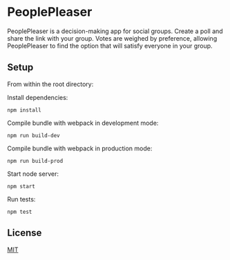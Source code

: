 # PeoplePleaser

PeoplePleaser is a decision-making app for social groups. Create a poll and share
the link with your group. Votes are weighed by preference, allowing PeoplePleaser to find the option that will satisfy everyone in your group.


## Setup

From within the root directory:

Install dependencies:

```npm install```

Compile bundle with webpack in development mode:

```npm run build-dev```

Compile bundle with webpack in production mode:

```npm run build-prod```

Start node server:

```npm start ```

Run tests:

```npm test ```


## License
[MIT](https://choosealicense.com/licenses/mit/)